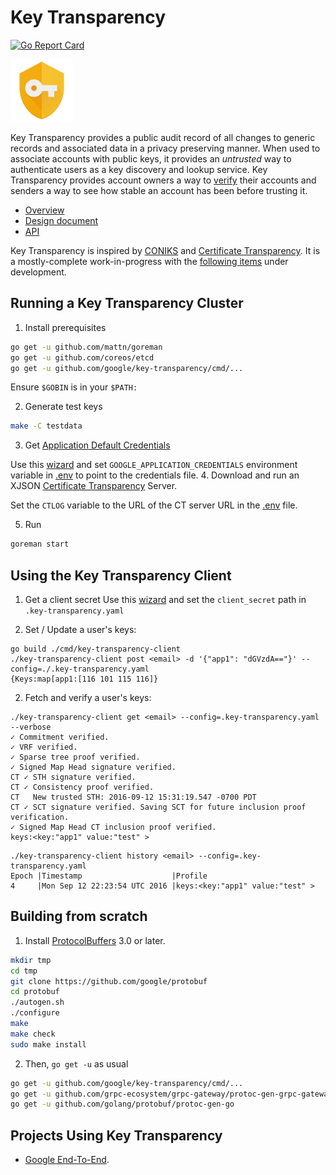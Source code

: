 # Key Transparency

[![Go Report Card](https://goreportcard.com/badge/github.com/google/key-transparency)](https://goreportcard.com/report/github.com/google/key-transparency)

![Key Transparency Logo](docs/images/logo.png)

Key Transparency provides a public audit record of all changes to generic
records and associated data in a privacy preserving manner.  When used to
associate accounts with public keys, it provides an _untrusted_ way to
authenticate users as a key discovery and lookup service.  Key Transparency
provides account owners a way to [verify](docs/verification.md) their accounts
and senders a way to see how stable an account has been before trusting it.

* [Overview](docs/overview.md)
* [Design document](docs/design.md)
* [API](docs/http_apis.md)

Key Transparency is inspired by [CONIKS](https://eprint.iacr.org/2014/1004.pdf)
and [Certificate Transparency](https://www.certificate-transparency.org/).
It is a mostly-complete work-in-progress with the [following items](docs/todo.md)
under development.

## Running a Key Transparency Cluster
1. Install prerequisites

  ```sh
  go get -u github.com/mattn/goreman
  go get -u github.com/coreos/etcd
  go get -u github.com/google/key-transparency/cmd/...
  ```
  Ensure `$GOBIN` is in your `$PATH:`

2. Generate test keys

  ```sh
  make -C testdata
  ```
3. Get [Application Default Credentials](https://developers.google.com/identity/protocols/application-default-credentials)

  Use this [wizard](https://console.developers.google.com/start/api?id=e2ekeys)
  and set ```GOOGLE_APPLICATION_CREDENTIALS``` environment variable in
  [.env](.env) to point to the credentials file.
4. Download and run an XJSON [Certificate Transparency](https://github.com/google/certificate-transparency) Server.

  Set the `CTLOG` variable to the URL of the CT server URL in the [.env](.env) file.

5. Run

  ```sh
  goreman start
  ```

## Using the Key Transparency Client
1. Get a client secret
  Use this [wizard](https://console.developers.google.com/start/api?id=e2ekeys)
  and set the `client_secret` path in `.key-transparency.yaml`

2. Set / Update a user's keys:

  ```
  go build ./cmd/key-transparency-client
  ./key-transparency-client post <email> -d '{"app1": "dGVzdA=="}' --config=./.key-transparency.yaml
  {Keys:map[app1:[116 101 115 116]}
  ```

2. Fetch and verify a user's keys:

  ```
  ./key-transparency-client get <email> --config=.key-transparency.yaml --verbose
  ✓ Commitment verified.
  ✓ VRF verified.
  ✓ Sparse tree proof verified.
  ✓ Signed Map Head signature verified.
  CT ✓ STH signature verified.
  CT ✓ Consistency proof verified.
  CT   New trusted STH: 2016-09-12 15:31:19.547 -0700 PDT
  CT ✓ SCT signature verified. Saving SCT for future inclusion proof verification.
  ✓ Signed Map Head CT inclusion proof verified.
  keys:<key:"app1" value:"test" >
  ```

  ```
  ./key-transparency-client history <email> --config=.key-transparency.yaml
  Epoch |Timestamp                    |Profile
  4     |Mon Sep 12 22:23:54 UTC 2016 |keys:<key:"app1" value:"test" >
  ```

## Building from scratch
1. Install [ProtocolBuffers](https://github.com/golang/protobuf#installation) 3.0 or later.
  ```sh
  mkdir tmp
  cd tmp
  git clone https://github.com/google/protobuf
  cd protobuf
  ./autogen.sh
  ./configure
  make
  make check
  sudo make install
  ```

2. Then, ```go get -u``` as usual

  ```sh
  go get -u github.com/google/key-transparency/cmd/...
  go get -u github.com/grpc-ecosystem/grpc-gateway/protoc-gen-grpc-gateway
  go get -u github.com/golang/protobuf/protoc-gen-go
  ```

## Projects Using Key Transparency
* [Google End-To-End](https://github.com/google/end-to-end).
